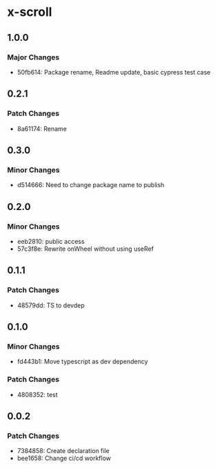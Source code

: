 # x-scroll

## 1.0.0

### Major Changes

- 50fb614: Package rename, Readme update, basic cypress test case

## 0.2.1

### Patch Changes

- 8a61174: Rename

## 0.3.0

### Minor Changes

- d514666: Need to change package name to publish

## 0.2.0

### Minor Changes

- eeb2810: public access
- 57c3f8e: Rewrite onWheel without using useRef

## 0.1.1

### Patch Changes

- 48579dd: TS to devdep

## 0.1.0

### Minor Changes

- fd443b1: Move typescript as dev dependency

### Patch Changes

- 4808352: test

## 0.0.2

### Patch Changes

- 7384858: Create declaration file
- bee1658: Change ci/cd workflow
